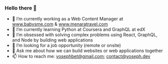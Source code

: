### Hello there 👋

- 🔭 I’m currently working as a Web Content Manager at www.babysme.com & www.menaratravel.com
- 🌱 I’m currently learning Python at Coursera and GraphQL at edX
- 👯 I’m obsessed with solving complex problems using React, GraphQL, and Node by building web applications 
- 🤔 I’m looking for a job opportunity (remote or onsite)
- 💬 Ask me about how we can build websites or web applications together
- 📫 How to reach me: yosephbet@gmail.com; contact@yoseph.dev
